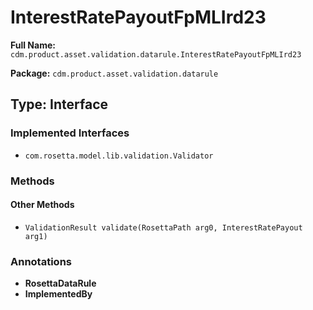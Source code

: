 # InterestRatePayoutFpMLIrd23

**Full Name:** `cdm.product.asset.validation.datarule.InterestRatePayoutFpMLIrd23`

**Package:** `cdm.product.asset.validation.datarule`

## Type: Interface

### Implemented Interfaces

- `com.rosetta.model.lib.validation.Validator`

### Methods

#### Other Methods

- `ValidationResult validate(RosettaPath arg0, InterestRatePayout arg1)`

### Annotations

- **RosettaDataRule**
- **ImplementedBy**

